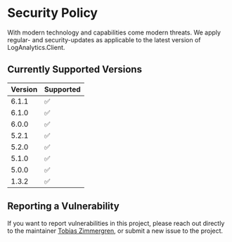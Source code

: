 # Security Policy
With modern technology and capabilities come modern threats. 
We apply regular- and security-updates as applicable to the latest version of LogAnalytics.Client.

## Currently Supported Versions

| Version | Supported          |
| ------- | ------------------ |
| 6.1.1   | :white_check_mark: |
| 6.1.0   | :white_check_mark: |
| 6.0.0   | :white_check_mark: |
| 5.2.1   | :white_check_mark: |
| 5.2.0   | :white_check_mark: |
| 5.1.0   | :white_check_mark: |
| 5.0.0   | :white_check_mark: |
| 1.3.2   | :white_check_mark: |

## Reporting a Vulnerability

If you want to report vulnerabilities in this project, please reach out directly to the maintainer [Tobias Zimmergren](https://github.com/Zimmergren), or submit a new issue to the project.